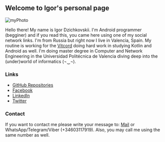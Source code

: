 ## Welcome to Igor's personal page

![myPhoto](https://scontent-lis1-1.xx.fbcdn.net/v/t1.0-9/74214435_1396791150501720_2187535626784473088_n.jpg?_nc_cat=105&_nc_ohc=fcwL-O8X3-MAX-TN45D&_nc_ht=scontent-lis1-1.xx&oh=cd17debc9c4542f539b4c4f53db99f9f&oe=5EFFADCB)

Hello there! My name is Igor Dzichkovskii. I'm Android programmer (begginer) and if you read this, you came here using one of my social network links. I'm from Russia but right now I live in Valencia, Spain. My routine is working for the [Vitcord](https://vitcord.com/es/) doing hard work in studying Kotlin and Android as well. I'm doing master degree in Computer and Network Engineering in the Universidad Politécnica de Valencia diving deep into the (under)world of informatics (¬‿¬). 


### Links

- [GitHub Repositories](https://github.com/CloudNine13?tab=repositories "Here is my repositories page")
- [Facebook](https://www.facebook.com/profile.php?id=100005125450880 "Here is my FB page")
- [LinkedIn](https://www.linkedin.com/in/igordzichkovskii/ "Here is my LinkedIn page")
- [Twitter](https://twitter.com/Cloud_Nine13 "What's that? That's my Twitter page!")

### Contact

If you want to contact me please write your message to:
[Mail](mailto:igordzich@gmail.com) or WhatsApp/Telegram/Viber (+34603117919). 
Also, you may call me using the same number as well.
